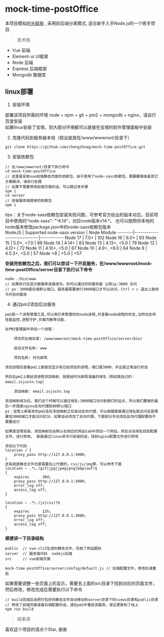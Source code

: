 # mock-time-postOffice

本项目模拟[时光邮局](https://www.hi2future.com/) , 采用前后端分离模式, 适合新手入手Node.js的一个练手项目.

> 技术栈
- Vue 前端
- Element-ui UI框架
- Node 后端
- Express 后端框架
- Mongodb 数据库

## linux部署
1. 安装环境

部署该项目所需的环境 node + npm + git + pm2 + mongodb + nginx，请自行百度安装  
如果linux安装了宝塔，则大部分环境都可以直接在宝塔的软件管理面板中安装  

2. 克隆代码到服务器本地（假设是放在/www/wwwroot/目录下）
```
git clone https://github.com/chengzhnag/mock-time-postOffice.git
```

3. 安装依赖包
```
// 在/www/wwwroot/目录下执行命令
cd mock-time-postOffice
// 这里是安装vue前端静态页面的依赖包，由于使用了node-sass依赖包，需要翻墙或者其它方案解决，请自行处理
// 如果不需要修改前端页面的话，可以跳过本步骤
npm i
cd server
// 安装服务端使用的依赖包
npm i
```
tips：关于node-sass依赖包安装失败问题，可参考官方给出的版本对应。目前项目中使用的"node-sass": "^4.14"，对应node版本v14.*。
也可以按照你本地的node版本修改package.json中的node-sass依赖包版本  
NodeJS  | Supported node-sass version | Node Module
--------|-----------------------------|------------
Node 17 | 7.0+                        | 102
Node 16 | 6.0+                        | 93
Node 15 | 5.0+, <7.0                 | 88
Node 14 | 4.14+                       | 83
Node 13 | 4.13+, <5.0                 | 79
Node 12 | 4.12+                       | 72
Node 11 | 4.10+, <5.0                 | 67
Node 10 | 4.9+, <6.0                  | 64
Node 8  | 4.5.3+, <5.0                | 57
Node <8 | <5.0                        | <57

**安装完依赖包之后，我们可以尝试一下开启服务，在/www/wwwroot/mock-time-postOffice/server目录下执行以下命令**
```
node ./bin/www
// 如果执行后显示数据库连接成功，则可以通过你的服务器 公网ip:3000 访问
// ps：3000是后端默认端口，服务器需要放行3000端口才可以访问，Ctrl + c 退出上面命令开启的服务
```

4. 通过pm2添加后台服务

```
pm2是一个进程管理工具,可以用它来管理你的node进程,并查看node进程的状态,当然也支持性能监控,进程守护,负载均衡等功能.

在PM2管理器中添加一个进程：

	项目所在根目录: /www/wwwroot/mock-time-postOffice/server/bin/  

	启动文件名称: www

	项目名称: 时光邮局 

添加进程后查看pm2上面是否显示有已经添加的进程，端口是3000，并且是正常运行状态

然后在pm2上面给该进程添加映射，就是给时光邮局准备的域名（例如我自己的：email.zsjustn.top）

	添加映射: email.zsjustn.top

添加映射成功后，我们这个时候可以通过域名:3000端口访问到我们的站点，所以我们要做的最后一步就是nginx反向代理到80默认端口  
ps：宝塔上新版本的pm2会在添加映射之后自动反向代理，可以根据直接通过域名能访问还是需要加3000端口才能访问区分。如果自动添加了反向代理，下面部分手动添加反向代理配置则不需要进行

如果是宝塔安装，添加映射后会默认在侧边栏网站tab中添加一个网站，然后点击域名找到配置文件，进行修改。 直接通过linux命令行安装的话，找到nginx配置文件进行修改  

添加以下代码
location / {
	proxy_pass http://127.0.0.1:3000;
}
还有就是静态文件也是需要加上代理的，css/js/img等，可以参考下面
location ~ .*\.(gif|jpg|jpeg|png|bmp|swf)$
{
    expires      30d;
    proxy_pass http://127.0.0.1:3000;
    error_log off;
    access_log off;
}

location ~ .*\.(js|css)?$
{
    expires      12h;
    proxy_pass http://127.0.0.1:3000;
    error_log off;
    access_log off; 
}
```


**顺便讲一下目录结构**

```
public  // vue-cli3生成的静态文件，存放了网站图标
server  // 服务端代码  nodejs后端
src     // vue前端页面

mock-time-postOffice/server/config/default.js // 后端配置文件，修改后请重启
```
如果需要调整一些页面上的显示，需要去上面的src目录下找到对应的页面文件，然后修改，修改完成后需要执行以下命令
```
// build完成后会把打包好的静态文件自动移动到server目录下的views目录和public目录
// 修改了前端页面或者后端配置的话，请在pm2中重启该服务，保证更新到了线上
npm run build
```


> 结束语

喜欢这个项目的请点个Star, 谢谢

